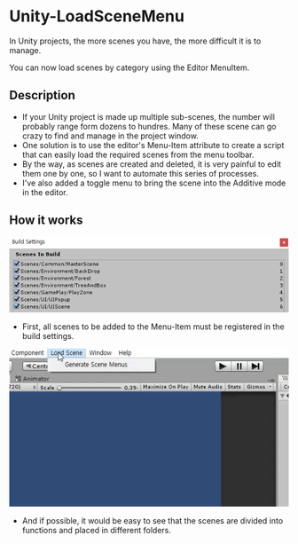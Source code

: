 # Unity-LoadSceneMenu
In Unity projects, the more scenes you have, the more difficult it is to manage.

You can now load scenes by category using the Editor MenuItem.



## Description

* If your Unity project is made up multiple sub-scenes, the number will probably range form dozens to hundres. Many of these scene can go crazy to find and manage in the project window.
* One solution is to use the editor's Menu-Item attribute to create a script that can easily load the required scenes from the menu toolbar.
* By the way, as scenes are created and deleted, it is very painful to edit them one by one, so I want to automate this series of processes.
* I've also added a toggle menu to bring the scene into the Additive mode in the editor.



## How it works

![](https://raw.githubusercontent.com/debug-log/Unity-LoadSceneMenu/master/Images/buildSetting.png)

* First, all scenes to be added to the Menu-Item must be registered in the build settings.



![](https://raw.githubusercontent.com/debug-log/Unity-LoadSceneMenu/master/Images/scene.gif)

* And if possible, it would be easy to see that the scenes are divided into functions and placed in different folders.
